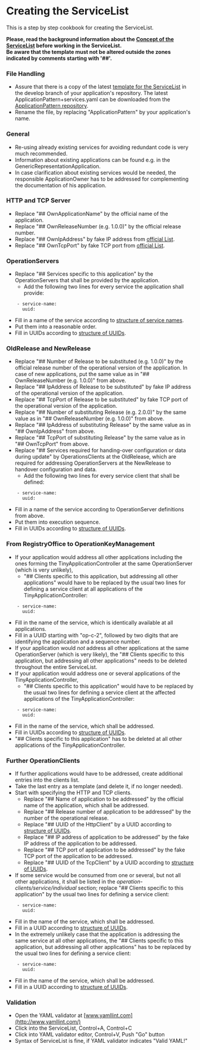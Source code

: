 # Creating the ServiceList

This is a step by step cookbook for creating the ServiceList.  

**Please, read the background information about the [Concept of the ServiceList](../ConceptOfServiceList/ConceptOfServiceList.md) before working in the ServiceList.**   
**Be aware that the template must not be altered outside the zones indicated by comments starting with '##'.**


### File Handling

* Assure that there is a copy of the latest [template for the ServiceList](https://github.com/openBackhaul/ApplicationPattern/blob/develop/ApplicationPattern+services.yaml) in the develop branch of your application's repository. The latest ApplicationPattern+services.yaml can be downloaded from the [ApplicationPattern repository](https://github.com/openBackhaul/ApplicationPattern/tree/develop).  
* Rename the file, by replacing "ApplicationPattern" by your application's name.


### General

* Re-using already existing services for avoiding redundant code is very much recommended.
* Information about existing applications can be found e.g. in the GenericRepresentationApplication.
* In case clarification about existing services would be needed, the responsible ApplicationOwner has to be addressed for complementing the documentation of his application.


### HTTP and TCP Server

* Replace "## OwnApplicationName" by the official name of the application.
* Replace "## OwnReleaseNumber (e.g. 1.0.0)" by the official release number.
* Replace "## OwnIpAddress" by fake IP address from [official List](../../TestingApplications/Infrastructure/SdnLaboratory/IpAddresses/IpAddresses.md).
* Replace "## OwnTcpPort" by fake TCP port from [official List](../../TestingApplications/Infrastructure/SdnLaboratory/IpAddresses/IpAddresses.md).


### OperationServers

* Replace "## Services specific to this application" by the OperationServers that shall be provided by the application.
  * Add the following two lines for every service the application shall provide:  
```
    - service-name:
      uuid:
```
  * Fill in a name of the service according to [structure of service names](../StructureOfServiceNames/StructureOfServiceNames.md).
  * Put them into a reasonable order.
  * Fill in UUIDs according to [structure of UUIDs](../StructureOfUuids/StructureOfUuids.md).


### OldRelease and NewRelease

* Replace "## Number of Release to be substituted (e.g. 1.0.0)" by the official release number of the operational version of the application. In case of new applications, put the same value as in "## OwnReleaseNumber (e.g. 1.0.0)" from above.
* Replace "## IpAddress of Release to be substituted" by fake IP address of the operational version of the application.
* Replace "## TcpPort of Release to be substituted" by fake TCP port of the operational version of the application.
* Replace "## Number of substituting Release (e.g. 2.0.0)" by the same value as in "## OwnReleaseNumber (e.g. 1.0.0)" from above.
* Replace "## IpAddress of substituting Release" by the same value as in "## OwnIpAddress" from above.
* Replace "## TcpPort of substituting Release" by the same value as in "## OwnTcpPort" from above.
* Replace "## Services required for handing-over configuration or data during update" by OperationsClients at the OldRelease, which are required for addressing OperationServers at the NewRelease to handover configuration and data.
  * Add the following two lines for every service client that shall be defined:  
```
    - service-name:
      uuid:
```
  * Fill in a name of the service according to OperationServer definitions from above.
  * Put them into execution sequence.
  * Fill in UUIDs according to [structure of UUIDs](../StructureOfUuids/StructureOfUuids.md).


### From RegistryOffice to OperationKeyManagement

* If your application would address all other applications including the ones forming the TinyApplicationController at the same OperationServer (which is very unlikely), 
  * "## Clients specific to this application, but addressing all other applications" would have to be replaced by the usual two lines for defining a service client at all applications of the TinyApplicationController:  
```
    - service-name:
      uuid:
```
  * Fill in the name of the service, which is identically available at all applications.
  * Fill in a UUID starting with "op-c-2", followed by two digits that are identifying the application and a sequence number.
* If your application would _not_ address all other applications at the same OperationServer (which is very likely), the "## Clients specific to this application, but addressing all other applications" needs to be deleted throughout the entire ServiceList.
* If your application would address one or several applications of the TinyApplicationController, 
  * "## Clients specific to this application" would have to be replaced by the usual two lines for defining a service client at the affected applications of the TinyApplicationController:  
```
    - service-name:
      uuid:
```
  * Fill in the name of the service, which shall be addressed.
  * Fill in UUIDs according to [structure of UUIDs](../StructureOfUuids/StructureOfUuids.md).
* "## Clients specific to this application" has to be deleted at all other applications of the TinyApplicationController.
  

### Further OperationClients

* If further applications would have to be addressed, create additional entries into the clients list.  
* Take the last entry as a template (and delete it, if no longer needed).  
* Start with specifying the HTTP and TCP clients.
  * Replace "## Name of application to be addressed" by the official name of the application, which shall be addressed.
  * Replace "## Release number of application to be addressed" by the number of the operational release.
  * Replace "## UUID of the HttpClient" by a UUID according to [structure of UUIDs](../StructureOfUuids/StructureOfUuids.md). 
  * Replace "## IP address of application to be addressed" by the fake IP address of the application to be addressed.
  * Replace "## TCP port of application to be addressed" by the fake TCP port of the application to be addressed.
  * Replace "## UUID of the TcpClient" by a UUID according to [structure of UUIDs](../StructureOfUuids/StructureOfUuids.md). 
* If some service would be consumed from one or several, but not all other applications, it shall be listed in the _operation-clients/service/individual_ section; replace "## Clients specific to this application" by the usual two lines for defining a service client:  
```
    - service-name:
      uuid:
```
  * Fill in the name of the service, which shall be addressed.
  * Fill in a UUID according to [structure of UUIDs](../StructureOfUuids/StructureOfUuids.md). 
* In the extremely unlikely case that the application is addressing the same service at all other applications, the "## Clients specific to this application, but addressing all other applications" has to be replaced by the usual two lines for defining a service client:  
```
    - service-name:
      uuid:
```
  * Fill in the name of the service, which shall be addressed.
  * Fill in a UUID according to [structure of UUIDs](../StructureOfUuids/StructureOfUuids.md). 


### Validation

* Open the YAML validator at [www.yamllint.com](http://www.yamllint.com/)
* Click into the ServiceList, Control+A, Control+C
* Click into YAML validator editor, Control+V, Push "Go" button
* Syntax of ServiceList is fine, if YAML validator indicates "Valid YAML!"
